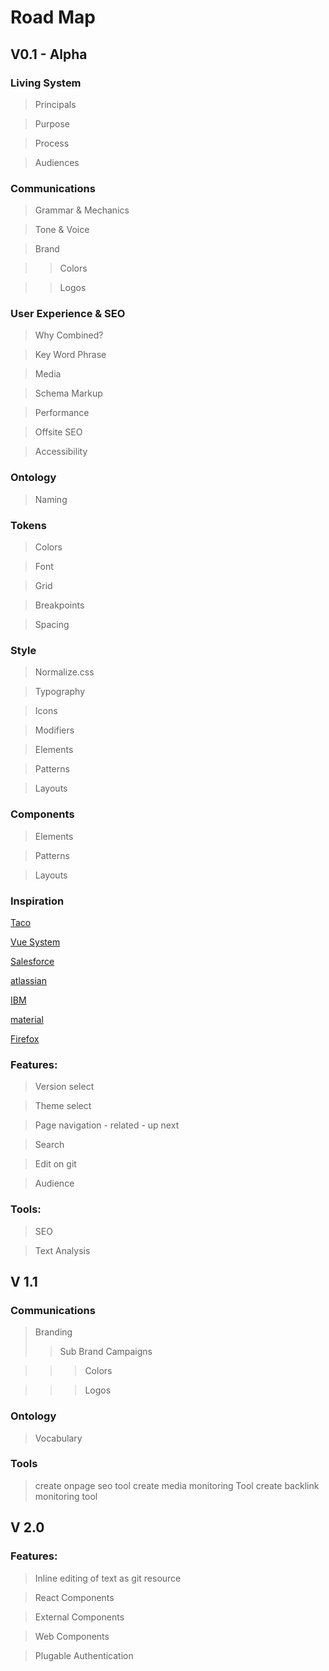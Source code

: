 # Road Map

## V0.1 - Alpha


### Living System

>Principals

>Purpose

>Process

>Audiences

### Communications

> Grammar & Mechanics

> Tone & Voice

> Brand

>>Colors

>>Logos

### User Experience & SEO
> Why Combined?

> Key Word Phrase

> Media

> Schema Markup

> Performance

> Offsite SEO

> Accessibility

### Ontology
>Naming

### Tokens
> Colors

> Font

> Grid

> Breakpoints

> Spacing

### Style
> Normalize.css

> Typography

> Icons

> Modifiers

> Elements

> Patterns

> Layouts

### Components
> Elements

> Patterns

> Layouts

### Inspiration
[Taco](https://design.trello.com/style/brand)

[Vue System](https://vueds.com/example/#!/Getting%20Started)

[Salesforce](https://www.lightningdesignsystem.com/design-tokens/#category-background-color)

[atlassian](atlassian)

[IBM](https://www.ibm.com/design/language/)

[material](https://material.io/guidelines/)

[Firefox](https://design.firefox.com/)
### Features:
> Version select

> Theme select

> Page navigation - related - up next

> Search

> Edit on git

> Audience

### Tools:
> SEO

> Text Analysis


## V 1.1

### Communications
>Branding
>>Sub Brand
>Campaigns

>>>Colors

>>>Logos

### Ontology
>Vocabulary

### Tools
> create onpage seo tool
> create media monitoring Tool
> create backlink monitoring tool


## V 2.0
### Features:
> Inline editing of text as git resource

> React Components

> External Components

> Web Components

> Plugable Authentication
